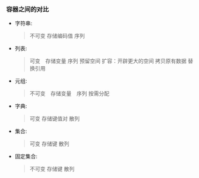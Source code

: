 ### 容器之间的对比
- 字符串:
    >不可变 存储编码值 序列
- 列表:
    >可变　存储变量 序列
    预留空间
    扩容：开辟更大的空间
	 拷贝原有数据
	 替换引用
- 元组:
    >不可变　存储变量　序列
    按需分配
- 字典:
    >可变 存储键值对 散列
- 集合:
    >可变 存储键 散列
- 固定集合:
    >不可变 存储键 散列

